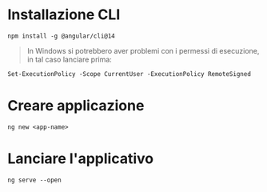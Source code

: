 # Installazione CLI


```terminal
npm install -g @angular/cli@14
```

>In Windows si potrebbero aver problemi con i permessi di esecuzione, in tal caso lanciare prima:

```terminal
Set-ExecutionPolicy -Scope CurrentUser -ExecutionPolicy RemoteSigned
```

# Creare applicazione


```terminal
ng new <app-name>
```

# Lanciare l'applicativo

```terminal
ng serve --open
```